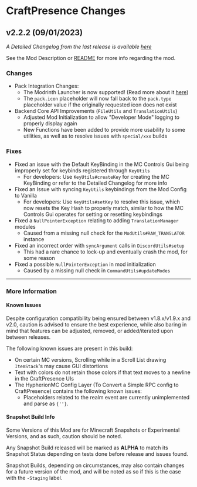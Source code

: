 # CraftPresence Changes

## v2.2.2 (09/01/2023)

_A Detailed Changelog from the last release is
available [here](https://gitlab.com/CDAGaming/CraftPresence/-/compare/release%2Fv2.2.1...release%2Fv2.2.2)_

See the Mod Description or [README](https://gitlab.com/CDAGaming/CraftPresence) for more info regarding the mod.

### Changes

* Pack Integration Changes:
    * The Modrinth Launcher is now supported! (Read more about it [here](https://blog.modrinth.com/p/launcher))
    * The `pack.icon` placeholder will now fall back to the `pack.type` placeholder value if the originally requested
      icon does not exist
* Backend Core API Improvements (`FileUtils` and `TranslationUtils`)
    * Adjusted Mod Initialization to allow "Developer Mode" logging to properly display again
    * New Functions have been added to provide more usability to some utilities, as well as to resolve issues
      with `special/xxx` builds

### Fixes

* Fixed an issue with the Default KeyBinding in the MC Controls Gui being improperly set for keybinds registered
  through `KeyUtils`
    * For developers: Use `KeyUtils#createKey` for creating the MC KeyBinding or refer to the Detailed Changelog for
      more info
* Fixed an Issue with syncing `KeyUtils` keybindings from the Mod Config to Vanilla
    * For developers: Use `KeyUtils#setKey` to resolve this issue, which now resets the Key Hash to properly match,
      similar to how the MC Controls Gui operates for setting or resetting keybindings
* Fixed a `NullPointerException` relating to adding `TranslationManager` modules
    * Caused from a missing null check for the `ModUtils#RAW_TRANSLATOR` instance
* Fixed an incorrect order with `syncArgument` calls in `DiscordUtils#setup`
    * This had a rare chance to lock-up and eventually crash the mod, for some reason
* Fixed a possible `NullPointerException` in mod initialization
    * Caused by a missing null check in `CommandUtils#updateModes`

___

### More Information

#### Known Issues

Despite configuration compatibility being ensured between v1.8.x/v1.9.x and v2.0,
caution is advised to ensure the best experience, while also baring in mind that features can be adjusted, removed, or
added/iterated upon between releases.

The following known issues are present in this build:

* On certain MC versions, Scrolling while in a Scroll List drawing `ItemStack`'s may cause GUI distortions
* Text with colors do not retain those colors if that text moves to a newline in the CraftPresence UIs
* The HypherionMC Config Layer (To Convert a Simple RPC config to CraftPresence) contains the following known issues:
    * Placeholders related to the realm event are currently unimplemented and parse as `{''}`.

#### Snapshot Build Info

Some Versions of this Mod are for Minecraft Snapshots or Experimental Versions, and as such, caution should be noted.

Any Snapshot Build released will be marked as **ALPHA** to match its Snapshot Status depending on tests done before
release
and issues found.

Snapshot Builds, depending on circumstances, may also contain changes for a future version of the mod, and will be noted
as so if this is the case with the `-Staging` label.
